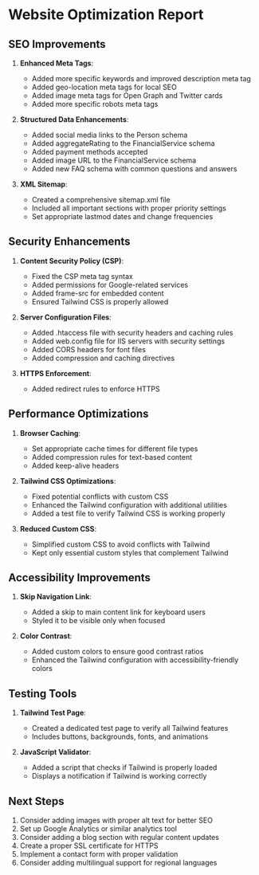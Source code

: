 # Website Optimization Report

## SEO Improvements
1. **Enhanced Meta Tags**:
   - Added more specific keywords and improved description meta tag
   - Added geo-location meta tags for local SEO
   - Added image meta tags for Open Graph and Twitter cards
   - Added more specific robots meta tags

2. **Structured Data Enhancements**:
   - Added social media links to the Person schema
   - Added aggregateRating to the FinancialService schema
   - Added payment methods accepted
   - Added image URL to the FinancialService schema
   - Added new FAQ schema with common questions and answers

3. **XML Sitemap**:
   - Created a comprehensive sitemap.xml file
   - Included all important sections with proper priority settings
   - Set appropriate lastmod dates and change frequencies

## Security Enhancements
1. **Content Security Policy (CSP)**:
   - Fixed the CSP meta tag syntax
   - Added permissions for Google-related services
   - Added frame-src for embedded content
   - Ensured Tailwind CSS is properly allowed

2. **Server Configuration Files**:
   - Added .htaccess file with security headers and caching rules
   - Added web.config file for IIS servers with security settings
   - Added CORS headers for font files
   - Added compression and caching directives

3. **HTTPS Enforcement**:
   - Added redirect rules to enforce HTTPS

## Performance Optimizations
1. **Browser Caching**:
   - Set appropriate cache times for different file types
   - Added compression rules for text-based content
   - Added keep-alive headers

2. **Tailwind CSS Optimizations**:
   - Fixed potential conflicts with custom CSS
   - Enhanced the Tailwind configuration with additional utilities
   - Added a test file to verify Tailwind CSS is working properly

3. **Reduced Custom CSS**:
   - Simplified custom CSS to avoid conflicts with Tailwind
   - Kept only essential custom styles that complement Tailwind

## Accessibility Improvements
1. **Skip Navigation Link**:
   - Added a skip to main content link for keyboard users
   - Styled it to be visible only when focused

2. **Color Contrast**:
   - Added custom colors to ensure good contrast ratios
   - Enhanced the Tailwind configuration with accessibility-friendly colors

## Testing Tools
1. **Tailwind Test Page**:
   - Created a dedicated test page to verify all Tailwind features
   - Includes buttons, backgrounds, fonts, and animations

2. **JavaScript Validator**:
   - Added a script that checks if Tailwind is properly loaded
   - Displays a notification if Tailwind is working correctly

## Next Steps
1. Consider adding images with proper alt text for better SEO
2. Set up Google Analytics or similar analytics tool
3. Consider adding a blog section with regular content updates
4. Create a proper SSL certificate for HTTPS
5. Implement a contact form with proper validation
6. Consider adding multilingual support for regional languages
